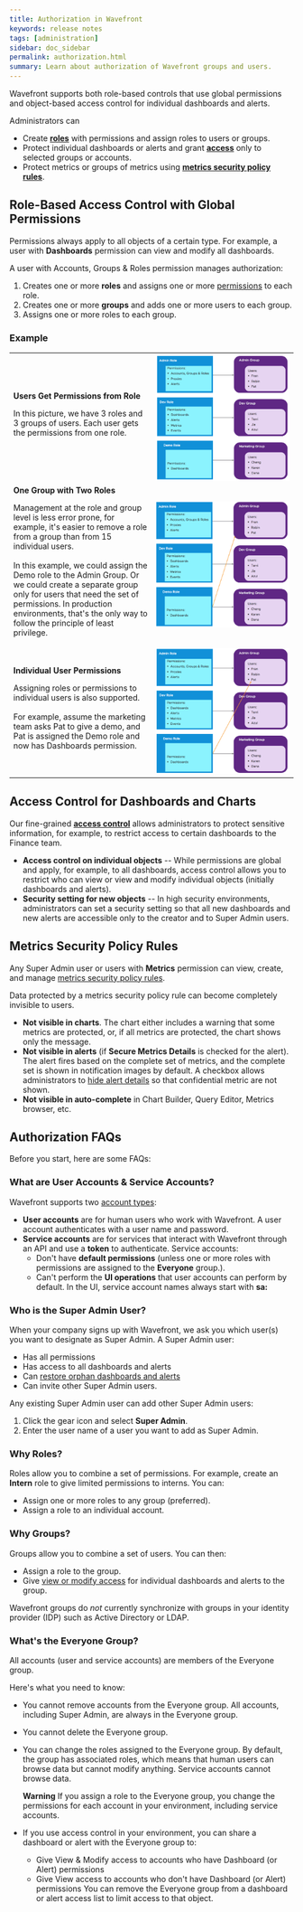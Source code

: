 ```yaml
---
title: Authorization in Wavefront
keywords: release notes
tags: [administration]
sidebar: doc_sidebar
permalink: authorization.html
summary: Learn about authorization of Wavefront groups and users.
---
```


Wavefront supports both role-based controls that use global permissions and object-based access control for individual dashboards and alerts.

Administrators can
* Create **[roles](users_roles.html)** with permissions and assign roles to users or groups.
* Protect individual dashboards or alerts and grant **[access](access.html)** only to selected groups or accounts.
* Protect metrics or groups of metrics using **[metrics security policy rules](metrics_security.html)**.

<!---Shavi suggesting adding a picture to illustrate accounts/groups/roles which is a great idea but hard to do...--->



## Role-Based Access Control with Global Permissions

Permissions always apply to all objects of a certain type. For example, a user with **Dashboards** permission can view and modify all dashboards.

A user with Accounts, Groups & Roles permission manages authorization:
1. Creates one or more **roles** and assigns one or more [permissions](permissions_overview.html) to each role.
2. Creates one or more **groups** and adds one or more users to each group.
3. Assigns one or more roles to each group.

### Example

<table style="width: 100%;">
<tbody>
<tr>
<td width="50%">
<strong>Users Get Permissions from Role</strong>
<br>
<p>In this picture, we have 3 roles and 3 groups of users. Each user gets the permissions from one role.</p></td>
<td width="50%">
<img src="/images/permissions_basics.png" alt="permissions basics"/></td>
</tr>
<tr>
<td width="50%">
<strong>One Group with Two Roles</strong>
<br>
<p>Management at the role and group level is less error prone, for example, it's easier to remove a role from a group than from 15 individual users.
<br>
<br>
In this example, we could assign the Demo role to the Admin Group. Or we could create a separate group only for users that need the set of permissions. In production environments, that's the only way to follow the principle of least privilege.</p></td>
<td width="50%">
<img src="/images/two_roles_one_group.png" alt="one group gets two roles"/></td>
</tr>
<tr>
<td width="50%">
<strong>Individual User Permissions</strong>
<br>
<p>Assigning roles or permissions to individual users is also supported.
<br>
<br>
For example, assume the marketing team asks Pat to give a demo, and Pat is assigned the Demo role and now has Dashboards permission.</p></td>
<td width="50%">
<img src="/images/permissions_user_level.png" alt="permissions user level"/></td>
</tr>
</tbody>
</table>

## Access Control for Dashboards and Charts

Our fine-grained **[access control](access.html)** allows administrators to protect sensitive information, for example, to restrict access to certain dashboards to the Finance team.

* **Access control on individual objects** -- While permissions are global and apply, for example, to all dashboards, access control allows you to restrict who can view or view and modify individual objects (initially dashboards and alerts).
* **Security setting for new objects** -- In high security environments, administrators can set a security setting so that all new dashboards and new alerts are accessible only to the creator and to Super Admin users.

## Metrics Security Policy Rules

Any Super Admin user or users with **Metrics** permission can view, create, and manage  [metrics security policy rules](metrics_security.html).

Data protected by a metrics security policy rule can become completely invisible to users.
* **Not visible in charts**. The chart either includes a warning that some metrics are protected, or, if all metrics are protected, the chart shows only the message.
* **Not visible in alerts** (if **Secure Metrics Details** is checked for the alert). The alert fires based on the complete set of metrics, and the complete set is shown in notification images by default. A checkbox allows administrators to [hide alert details](alerts_notifications.html#alert-notification-with-secured-metrics-details) so that confidential metric are not shown.
* **Not visible in auto-complete** in Chart Builder, Query Editor, Metrics browser, etc.

## Authorization FAQs

Before you start, here are some FAQs:

### What are User Accounts & Service Accounts?

Wavefront supports two [account types](accounts.html):
* **User accounts** are for human users who work with Wavefront. A user account authenticates with a user name and password.
* **Service accounts** are for services that interact with Wavefront through an API and use a **token** to authenticate. Service accounts:
  - Don't have **default permissions** (unless one or more roles with permissions are assigned to the **Everyone** group.).
  - Can't perform the **UI operations** that user accounts can perform by default.
  In the UI, service account names always start with **sa:**

### Who is the Super Admin User?

When your company signs up with Wavefront, we ask you which user(s) you want to designate as Super Admin. A Super Admin user:
* Has all permissions
* Has access to all dashboards and alerts
* Can [restore orphan dashboards and alerts](access.html#making-orphan-dashboards-visible)
* Can invite other Super Admin users.

Any existing Super Admin user can add other Super Admin users:

1. Click the gear icon and select **Super Admin**.
2. Enter the user name of a user you want to add as Super Admin.

### Why Roles?

Roles allow you to combine a set of permissions. For example, create an **Intern** role to give limited permissions to interns. You can:
* Assign one or more roles to any group (preferred).
* Assign a role to an individual account.

### Why Groups?

Groups allow you to combine a set of users. You can then:
* Assign a role to the group.
* Give [view or modify access](access.html) for individual dashboards and alerts to the group.

Wavefront groups do *not* currently synchronize with groups in your identity provider (IDP) such as Active Directory or LDAP.


### What's the Everyone Group?

All accounts (user and service accounts) are members of the Everyone group.

Here's what you need to know:

* You cannot remove accounts from the Everyone group. All accounts, including Super Admin, are always in the Everyone group.
* You cannot delete the Everyone group.
* You can change the roles assigned to the Everyone group. By default, the group has associated roles, which means that human users can browse data but cannot modify anything. Service accounts cannot browse data.

  **Warning** If you assign a role to the Everyone group, you change the permissions for each account in your environment, including service accounts.
* If you use access control in your environment, you can share a dashboard or alert with the Everyone group to:
  - Give View & Modify access to accounts who have Dashboard (or Alert) permissions
  - Give View access to accounts who don't have Dashboard (or Alert) permissions
  You can remove the Everyone group from a dashboard or alert access list to limit access to that object.
